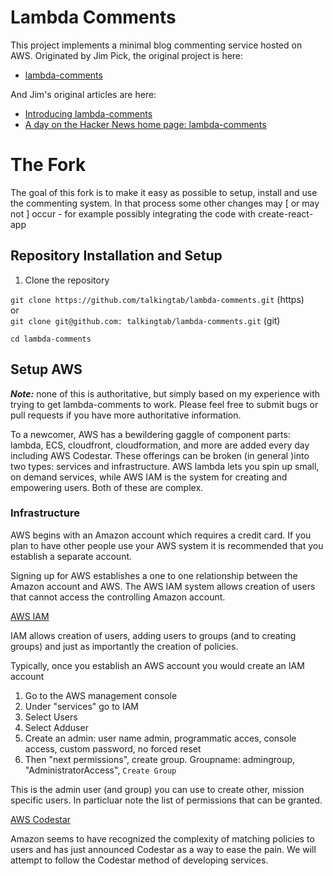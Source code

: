 # Lambda Comments

This project implements a minimal blog commenting service hosted on AWS. Originated by Jim Pick, the original project is here:

* [lambda-comments](https://github.com/jimpick/lambda-comments)

And Jim's original articles are here: 

* [Introducing lambda-comments](https://jimpick.com/2016/05/05/introducing-lambda-comments/) 
* [A day on the Hacker News home page: lambda-comments](https://jimpick.com/2016/05/10/after-hacker-news-lambda-comments/)

# The Fork
The goal of this fork is to make it easy as possible to setup, install and use the commenting system. In that process some other changes may [ or may not ] occur - for example possibly integrating the code with create-react-app

## Repository Installation and Setup


1. Clone the repository

`git clone https://github.com/talkingtab/lambda-comments.git` (https)  
or  
`git clone git@github.com: talkingtab/lambda-comments.git` (git)

`cd lambda-comments`

## Setup AWS

***Note:*** none of this is authoritative, but simply based on my experience with trying to get lambda-comments to work. Please feel free to submit bugs or pull requests if you have more authoritative information.

To a newcomer, AWS has a bewildering gaggle of component parts: lambda, ECS, cloudfront, cloudformation, and more are added every day including AWS Codestar. These offerings can be broken (in general )into two types: services and infrastructure. AWS lambda lets you spin up small, on demand services, while AWS IAM is the system for creating and empowering users. Both of these are complex.

### Infrastructure
AWS begins with an Amazon account which requires a credit card. If you plan to have other people use your AWS system it is recommended that you establish a separate account. 

Signing up for AWS establishes a one to one relationship between the Amazon account and AWS. The AWS IAM system allows creation of users that cannot access the controlling Amazon account.

[AWS IAM](https://aws.amazon.com/documentation/iam/)

IAM allows creation of users, adding users to groups (and to creating groups) and just as importantly the creation of policies.

Typically, once you establish an AWS account you would create an IAM account

1. Go to the AWS management console
2. Under "services" go to IAM
2. Select Users
3. Select Adduser
4. Create an admin: user name admin, programmatic acces, console access, custom password, no forced reset
5. Then "next permissions", create group. Groupname: admingroup, "AdministratorAccess", `Create Group`

This is the admin user (and group) you can use to create other, mission specific users. In particluar note the list of permissions that can be granted.

[ AWS Codestar ](http://docs.aws.amazon.com/codestar/latest/userguide/welcome.html?icmpid=docs_acs_console_mk)

Amazon seems to have recognized the complexity of matching policies to users and has just announced Codestar as a way to ease the pain. We will attempt to follow the Codestar method of developing services.


